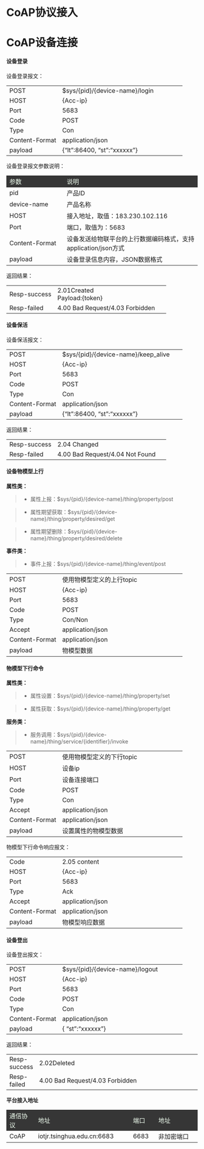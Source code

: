 # **CoAP协议接入**

# **CoAP设备连接**

#### 设备登录

设备登录报文：

<table style="text-align: left">
    <tr>
        <td width="30%">POST</td>
        <td>$sys/{pid}/{device-name}/login</td>
    </tr>
    <tr>
        <td>HOST</td>
        <td>{Acc-ip}</td>
    </tr>
    <tr>
        <td>Port</td>
        <td>5683</td>
    </tr>
    <tr>
        <td>Code</td>
        <td>POST</td>
    </tr>
    <tr>
        <td>Type</td>
        <td>Con</td>
    </tr>
    <tr>
        <td>Content-Format</td>
        <td>application/json</td>
    </tr>
    <tr>
        <td>payload</td>
        <td>{“lt”:86400, “st”:“xxxxxx”}</td>
    </tr>
</table>

设备登录报文参数说明：

<table style="text-align: left">
    <tr style="background-color:#363636; color:#F0FFF0;">
        <td width="30%">参数</td>
        <td>说明</td>
    </tr>
    <tr>
        <td>pid</td>
        <td>产品ID</td>
    </tr>
    <tr>
        <td>device-name</td>
        <td>产品名称</td>
    </tr>
    <tr>
        <td>HOST</td>
        <td>接入地址，取值：183.230.102.116</td>
    </tr>
    <tr>
        <td>Port</td>
        <td>端口，取值为：5683</td>
    </tr>
    <tr>
        <td>Content-Format</td>
        <td>设备发送给物联平台的上行数据编码格式，支持application/json方式</td>
    </tr>
    <tr>
        <td>payload</td>
        <td>设备登录信息内容，JSON数据格式</td>
    </tr>
</table>

返回结果：

<table style="text-align: left">
    <tr>
        <td width="30%">Resp-success</td>
        <td>2.01Created <br>
            Payload:{token}
        </td>
    </tr>
    <tr>
        <td>Resp-failed</td>
        <td>4.00 Bad Request/4.03 Forbidden</td>
    </tr>
</table>

#### 设备保活

设备保活报文：

<table style="text-align: left">
    <tr>
        <td width="30%">POST</td>
        <td>$sys/{pid}/{device-name}/keep_alive</td>
    </tr>
    <tr>
        <td>HOST</td>
        <td>{Acc-ip}</td>
    </tr>
    <tr>
        <td>Port</td>
        <td>5683</td>
    </tr>
    <tr>
        <td>Code</td>
        <td>POST</td>
    </tr>
    <tr>
        <td>Type</td>
        <td>Con</td>
    </tr>
    <tr>
        <td>Content-Format</td>
        <td>application/json</td>
    </tr>
    <tr>
        <td>payload</td>
        <td>{“lt”:86400, “st”:“xxxxxx”}</td>
    </tr>
</table>

返回结果：

<table style="text-align: left">
    <tr>
        <td width="30%">Resp-success</td>
        <td>2.04 Changed</td>
    </tr>
    <tr>
        <td>Resp-failed</td>
        <td>4.00 Bad Request/4.04 Not Found</td>
    </tr>
</table>

#### 设备物模型上行

**属性类：** 

>- 属性上报：$sys/{pid}/{device-name}/thing/property/post

>- 属性期望获取：$sys/{pid}/{device-name}/thing/property/desired/get

>- 属性期望删除：$sys/{pid}/{device-name}/thing/property/desired/delete

**事件类：** 

>- 事件上报：$sys/{pid}/{device-name}/thing/event/post

<table style="text-align: left">
    <tr>
        <td width="30%">POST</td>
        <td>使用物模型定义的上行topic</td>
    </tr>
    <tr>
        <td>HOST</td>
        <td>{Acc-ip}</td>
    </tr>
    <tr>
        <td>Port</td>
        <td>5683</td>
    </tr>
    <tr>
        <td>Code</td>
        <td>POST</td>
    </tr>
    <tr>
        <td>Type</td>
        <td>Con/Non</td>
    </tr>
    <tr>
        <td>Accept</td>
        <td>application/json</td>
    </tr>
    <tr>
        <td>Content-Format</td>
        <td>application/json</td>
    </tr>
    <tr>
        <td>payload</td>
        <td>物模型数据</td>
    </tr>
</table>

#### 物模型下行命令

**属性类：** 

>- 属性设置：$sys/{pid}/{device-name}/thing/property/set

>- 属性获取：$sys/{pid}/{device-name}/thing/property/get

**服务类：** 

>- 服务调用：$sys/{pid}/{device-name}/thing/service/{identifier}/invoke

<table style="text-align: left">
    <tr>
        <td width="30%">POST</td>
        <td>使用物模型定义的下行topic</td>
    </tr>
    <tr>
        <td>HOST</td>
        <td>设备ip</td>
    </tr>
    <tr>
        <td>Port</td>
        <td>设备连接端口</td>
    </tr>
    <tr>
        <td>Code</td>
        <td>POST</td>
    </tr>
    <tr>
        <td>Type</td>
        <td>Con</td>
    </tr>
    <tr>
        <td>Accept</td>
        <td>application/json</td>
    </tr>
    <tr>
        <td>Content-Format</td>
        <td>application/json</td>
    </tr>
    <tr>
        <td>payload</td>
        <td>设置属性的物模型数据</td>
    </tr>
</table>

物模型下行命令响应报文：

<table style="text-align: left">
    <tr>
        <td width="30%">Code</td>
        <td>2.05 content</td>
    </tr>
    <tr>
        <td>HOST</td>
        <td>{Acc-ip}</td>
    </tr>
    <tr>
        <td>Port</td>
        <td>5683</td>
    </tr>
    <tr>
        <td>Type</td>
        <td>Ack</td>
    </tr>
    <tr>
        <td>Accept</td>
        <td>application/json</td>
    </tr>
    <tr>
        <td>Content-Format</td>
        <td>application/json</td>
    </tr>
    <tr>
        <td>payload</td>
        <td>物模型响应数据</td>
    </tr>
</table>

#### 设备登出

设备登出报文：

<table style="text-align: left">
    <tr>
        <td width="30%">POST</td>
        <td>$sys/{pid}/{device-name}/logout</td>
    </tr>
    <tr>
        <td>HOST</td>
        <td>{Acc-ip}</td>
    </tr>
    <tr>
        <td>Port</td>
        <td>5683</td>
    </tr>
    <tr>
        <td>Code</td>
        <td>POST</td>
    </tr>
    <tr>
        <td>Type</td>
        <td>Con</td>
    </tr>
    <tr>
        <td>Content-Format</td>
        <td>application/json</td>
    </tr>
    <tr>
        <td>payload</td>
        <td>{ “st”:“xxxxxx”}</td>
    </tr>
</table>

返回结果：

<table style="text-align: left">
    <tr>
        <td width="10%">Resp-success</td>
        <td>2.02Deleted</td>
    </tr>
    <tr>
        <td>Resp-failed</td>
        <td>4.00 Bad Request/4.03 Forbidden</td>
    </tr>
</table>

**平台接入地址**  

<table>
<tr style="background-color:#363636; color:#F0FFF0;"><td width="15%">通信协议</td><td>地址</td><td>端口</td><td>地址</td></tr>
<tr><td>CoAP</td><td>iotjr.tsinghua.edu.cn:6683</td><td>6683</td><td>非加密端口</td></tr>
</table>
